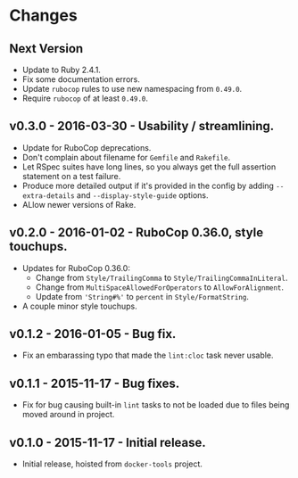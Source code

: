 # Changes

## Next Version

* Update to Ruby 2.4.1.
* Fix some documentation errors.
* Update `rubocop` rules to use new namespacing from `0.49.0`.
* Require `rubocop` of at least `0.49.0`.


## v0.3.0 - 2016-03-30 - Usability / streamlining.

* Update for RuboCop deprecations.
* Don't complain about filename for `Gemfile` and `Rakefile`.
* Let RSpec suites have long lines, so you always get the full assertion statement on a test failure.
* Produce more detailed output if it's provided in the config by adding `--extra-details` and `--display-style-guide` options.
* ALlow newer versions of Rake.


## v0.2.0 - 2016-01-02 - RuboCop 0.36.0, style touchups.

* Updates for RuboCop 0.36.0:
    * Change from `Style/TrailingComma` to `Style/TrailingCommaInLiteral`.
    * Change from `MultiSpaceAllowedForOperators` to `AllowForAlignment`.
    * Update from `'String#%'` to `percent` in `Style/FormatString`.
* A couple minor style touchups.


## v0.1.2 - 2016-01-05 - Bug fix.

* Fix an embarassing typo that made the `lint:cloc` task never usable.


## v0.1.1 - 2015-11-17 - Bug fixes.

* Fix for bug causing built-in `lint` tasks to not be loaded due to files being moved around in project.


## v0.1.0 - 2015-11-17 - Initial release.

* Initial release, hoisted from `docker-tools` project.
